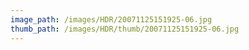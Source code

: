 ```yaml
---
image_path: /images/HDR/20071125151925-06.jpg
thumb_path: /images/HDR/thumb/20071125151925-06.jpg
---
```

